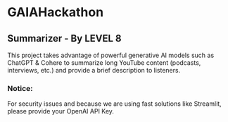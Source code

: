 # GAIAHackathon

## Summarizer - By LEVEL 8
This project takes advantage of powerful generative AI models such as ChatGPT & Cohere to summarize long YouTube content (podcasts, interviews, etc.) and provide a brief description to listeners.

### Notice:
For security issues and because we are using fast solutions like Streamlit, please provide your OpenAI API Key.
